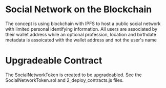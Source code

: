 # Social Network on the Blockchain
The concept is using blockchain with IPFS to host a public social network with limited personal identifying information. All users are associated by their wallet address while an optional profession, location and birthdate metadata is assoicated with the wallet address and not the user's name


# Upgradeable Contract
The SocialNetworkToken is created to be upgradeabled. See the SocialNetworkToken.sol and 2_deploy_contracts.js files.
